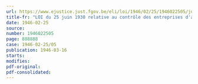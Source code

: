 ```yaml
---
url: https://www.ejustice.just.fgov.be/eli/loi/1946/02/25/1946022505/justel
title-fr: "LOI du 25 juin 1930 relative au contrôle des entreprises d'assurances sur la vie. Autorisation"
date: 1946-02-25
source:
number: 1946022505
page: 888888
case: 1946-02-25/05
publication: 1946-03-16
starts:
modifies:
pdf-original:
pdf-consolidated:
---
```


